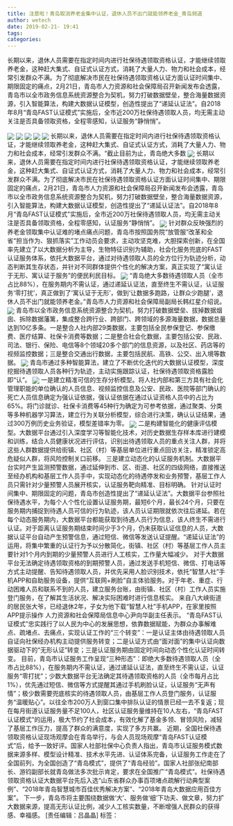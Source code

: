 ```yaml
---
title: 注意啦！青岛取消养老金集中认证，退休人员不出门就能领养老金_青岛频道
author: wetech
date: 2019-02-21- 19:41
tags: 
categories: 
---
```

长期以来，退休人员需要在指定时间内进行社保待遇领取资格认证，才能继续领取养老金，这种赶大集式、自证式认证方式，消耗了大量人力、物力和社会成本，经常引发群众不满。为了彻底解决市民在社保待遇领取资格认证方面认证时间集中、期限固定的痛点，2月21日，青岛市人力资源和社会保障局召开新闻发布会透露，青岛市以全市政务信息系统资源整合为契机，努力打破数据壁垒，整合海量数据资源，引入智能算法，构建大数据认证模型，创造性提出了“递延认证法”。自2018年8月“青岛FAST认证模式”实施后，全市近200万社保待遇领取人员，均无需主动关注是否具备领取资格，全程零感知，认证服务“静悄悄”。
<!-- more -->
                
<img align="center" border="0" src="http://p3.ifengimg.com/cmpp/2019/02/22/13/7dad9379-6778-4c85-a198-f7c732866f3a_size127_w500_h286.jpg" />
                
<img align="center" border="0" src="http://p2.ifengimg.com/cmpp/2019/02/22/13/089e9b43-5484-4dfd-b0f1-fdbb43609a99_size121_w500_h264.jpg" />
            
<img align="center" border="0" src="http://p0.ifengimg.com/cmpp/2019/02/22/13/3550879e-4e5e-403e-a2af-e32fe25b9a79_size117_w500_h281.jpg" />
<img align="center" border="0" src="http://p3.ifengimg.com/cmpp/2019/02/22/13/d21a08a8-aad5-4ff7-beb9-6066f5269e71_size114_w500_h281.jpg" />
<img align="center" border="0" src="http://p1.ifengimg.com/cmpp/2019/02/22/13/0b0ef72b-c54e-479d-915f-2956354a8420_size109_w500_h281.jpg" />
长期以来，退休人员需要在指定时间内进行社保待遇领取资格认证，才能继续领取养老金，这种赶大集式、自证式认证方式，消耗了大量人力、物力和社会成本，经常引发群众不满。“截止目前为止，青岛绝大多数
<img align="center" border="0" src="http://p3.ifengimg.com/cmpp/2019/02/22/13/63fe4de5-c362-486b-81cf-1d082ce988bd_size131_w500_h333.jpg" />
长期以来，退休人员需要在指定时间内进行社保待遇领取资格认证，才能继续领取养老金，这种赶大集式、自证式认证方式，消耗了大量人力、物力和社会成本，经常引发群众不满。为了彻底解决市民在社保待遇领取资格认证方面认证时间集中、期限固定的痛点，2月21日，青岛市人力资源和社会保障局召开新闻发布会透露，青岛市以全市政务信息系统资源整合为契机，努力打破数据壁垒，整合海量数据资源，引入智能算法，构建大数据认证模型，创造性提出了“递延认证法”。自2018年8月“青岛FAST认证模式”实施后，全市近200万社保待遇领取人员，均无需主动关注是否具备领取资格，全程零感知，认证服务“静悄悄”。
<img align="center" border="0" src="http://p0.ifengimg.com/cmpp/2019/02/22/13/4197a5d5-a9e6-4316-b8ed-d5051cfe9f67_size133_w500_h349.jpg" />
针对群众反映强烈的养老金领取集中认证难的堵点痛点问题，青岛市按照国务院“放管服”改革和全省“担当作为、狠抓落实”工作动员会要求，主动攻坚克难，大胆探索创新，在全国率先建立了以大数据分析为主导，生物特征识别为辅助，社会化服务兜底的FAST认证服务体系，依托大数据平台，通过对待遇领取人员的全方位行为轨迹分析，动态判断其生存状态，并针对不同群体提供个性化的解决方案，真正实现了“寓认证于无形、寓认证于服务”的便民利民目标。
<img align="center" border="0" src="http://p2.ifengimg.com/cmpp/2019/02/22/13/d046a517-8d57-4bb7-a2f1-9a2cfbd10461_size122_w500_h352.jpg" />
“青岛绝大多数待遇领取人员（全市占比88%），在服务期内不需认证，通过递延认证法，直至终生不需认证，认证服务‘零打扰’，真正做到了‘寓认证于无形’，做到‘让数据多跑路，让群众少跑腿’，退休人员不出门就能领养老金。”青岛市人力资源和社会保障局副局长韩红星介绍说。
<img align="center" border="0" src="http://p3.ifengimg.com/cmpp/2019/02/22/13/77404bd5-2293-4175-805c-230bb223df95_size130_w500_h394.jpg" />
青岛市以全市政务信息系统资源整合为契机，努力打破数据壁垒、拔掉数据烟囱、拆除数据藩篱，集成整合跨行业、跨部门、跨领域的多源海量数据，数据总量达到10亿多条。一是整合人社内部29类数据，主要包括全民参保登记、参保缴费、医疗结算、社保卡消费等数据；二是整合社会化数据，主要包括公安、民政、司法、银行、保险、电信等8个领域20多个部门的信息资源，以及社区、药店等的视频监控数据；三是整合交通出行数据，主要包括民航、高铁、公交、出入境等数据。
<img align="center" border="0" src="http://p1.ifengimg.com/cmpp/2019/02/22/13/eaf92459-3ebf-4095-a686-661173924fc8_size88_w500_h333.jpg" />
青岛市通过多种智能算法，建立了不断优化迭代的大数据认证模型，深度挖掘待遇领取人员各种行为轨迹，主动实施跟踪认证，社保待遇领取资格露脸即“认”。
<img align="center" border="0" src="http://p2.ifengimg.com/cmpp/2019/02/22/13/49e00ed6-1d00-408b-af11-369a7752fec4_size128_w459_h500.jpg" />
一是建立精准可信的生存分析模型。将人社内部和第三方具有社会化管理职能的单位确认的人员信息、视频监控信息及公安、民政、医院等部门确认的死亡人员信息确定为强认证依据，强认证依据在通过认证资格人员中的占比为65%。将门诊就诊、社保卡消费等45种行为确定为可参考依据，通过聚类、分类等多种机器学习算法，建立行为关联分析模型，综合进行决策，确认认证结果，通过300万例历史业务验证，模型差错率为零。
<img align="center" border="0" src="http://p2.ifengimg.com/a/2016/0810/204c433878d5cf9size1_w16_h16.png" />
二是构建智能化的健康评估模型。大数据平台通过引入深度学习等智能化技术，对历史数据生存样本库进行建模和训练，结合人员健康状况进行评估，识别出待遇领取人员的重点关注人群，并将这些人群数据提供给街镇、社区（村）等基层单位进行重点回访关注，精准锁定高危疑似人群，将风险控制关口前移。
三是建立动态化的认证服务机制。大数据平台实时产生监测预警数据，通过延伸到市、区、街道、社区的四级网络，直接推送至经办机构和基层工作人员手中，实现动态化的待遇停发和业务预警，基层工作人员只需针对少量预警人员展开核实，认证服务靶向精准、目标明确。
针对认证时间集中、期限固定的问题，青岛市创造性提出了“递延认证法”。大数据平台参照社保待遇水平，为每个人个性化设置认证服务期，最短6个月，最长24个月，只要在服务期内捕捉到待遇人员可信的行为轨迹，该人员认证期限就依次往后递延。若在每个动态服务期内，大数据平台都能获取到待遇人员行为信息，该人终生不需进行认证。对于距离认证服务期结束时间少于3个月，仍未获取认证信息的人员，大数据认证平台自动产生预警信息，通过短信、微信等发送认证提醒。“递延认证法”的运用，将集中繁重的认证行为予以分散简化，街镇、社区（村）等基层工作人员主要针对1个月内到期的少量预警人员进行人工核实，工作量大幅减少。
对于大数据平台无法确定待遇领取资格的到期预警人员，通过发送手机短信、微信、打电话等方式主动提醒、告知待遇领取人员，并优先采用人脸识别技术，依托“智慧人社”手机APP和自助服务设备，提供“互联网+刷脸”自主体验服务。对于年老、重症、行动困难人员和联系不到的人员，建立服务台账，由街镇、社区（村）工作人员实施登门服务，在了解其生活状况、解决实际困难时进行信息核实。
来自八大峡街道的居民张大爷，已经退休2年，子女为他下载“智慧人社”手机APP，在家里按照APP提示操作
人力资源和社会保障局信息中心尹向华副主任表示。
“青岛FAST认证模式”忠实践行了以人民为中心的发展思想，依靠数据赋能，为群众办事解难点、疏堵点、去痛点，实现认证工作的“三个转变”：一是认证主体由待遇领取人员自证向社保经办机构主动提供服务转变；二是认证方式由“面对面”的集中认证向数据驱动下的“无形认证”转变；三是认证服务期由固定时间向动态个性化认证时间转变。
目前，青岛市认证服务工作呈现“三种形态”：即绝大多数待遇领取人员（全市占比88%），在服务期内不需认证，通过递延认证法，直至终生不需认证，认证服务“零打扰”；少数大数据平台无法确定其待遇领取资格的人员（全市每月占比1%），优先通过短信、微信等方式提醒其通过手机刷脸认证，认证服务“无声有情”；极少数需要兜底核实的待遇领取人员，由基层工作人员登门服务，认证服务“温暖贴心”。以往全市200万人到窗口集中排队认证的情景已经一去不复返；现在每月街道认证服务量不足100人，社区认证服务量维持在10人左右，“青岛FAST认证模式”的运用，极大节约了社会成本，有效化解了基金多领、冒领风险，减轻了基层工作压力，提高了群众的满意度，实现了多方共赢。
近期，全国社保待遇领取资格认证现场观摩会在青岛举行，与会人员现场观摩“青岛FAST认证模式”后，给予一致好评。国家人社部社保中心负责人指出，青岛市认证服务模式数据来源多样、模型设计精准、技术水平先进、认证体系完备，认证服务工作走在了全国前列，为全国创造了“青岛模式”，提供了“青岛经验”。国家人社部张纪南部长、游钧副部长就青岛做法多次批示肯定，要求在全国推广“青岛模式”。社保待遇领取资格认证大数据平台先后入选“山东省群众办事百项堵点疏解行动典型案例”、“2018年青岛智慧城市百佳优秀解决方案”、“2018年青岛大数据应用百佳方案”。
下一步，青岛市将主要围绕数据做‘大’、服务做‘细’下功夫、做文章，努力扩大数据来源，提高无形认证比例，减少人工核实数量，不断增强人民群众的获得感、幸福感。
[责任编辑：吕晶晶]
标签：
 
 
             

